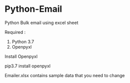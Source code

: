 # Python-Email
Python Bulk email using excel sheet

Required :

1. Python 3.7
2. Openpyxl

Install Openpyxl

pip3.7 install openpyxl

Emailer.xlsx contains sample data that you need to change
